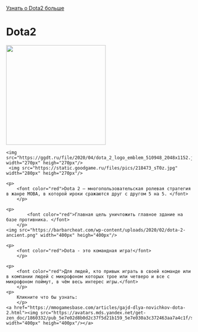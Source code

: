 <html>
    <a href="https://ru.wikipedia.org/wiki/Dota_2">Узнать о Dota2 больше</a>
    <h1>
        Dota2
        </h1>
    <img src="https://cybersport.metaratings.ru/storage/images/90/7b/907b4fa2f71c17184d9ee01182fdd3ab.jpg" width="270px" heigh="270px"/>
    
    <img src="https://ggdt.ru/file/2020/04/dota_2_logo_emblem_510948_2048x1152.jpg" width="270px" heigh="270px"/>
     <img src="https://static.goodgame.ru/files/pics/218473_sT0z.jpg" width="280px" heigh="270px"/>
    
    <p> 
        <font color="red">Dota 2 — многопользовательская ролевая стратегия в жанре MOBA, в которой ироки сражаются друг с другом 5 на 5. </font>
        </p>
    
    <p>
            <font color="red">Главная цель уничтожить главное здание на базе противника. </font>
        </p>
    <img src="https://barbarcheat.com/wp-content/uploads/2020/02/dota-2-ancient.png" width="400px" heigh="400px"/>
    
    <p>
        <font color="red">Dota - это командная игра!</font>
        </p> 

    <p>
        <font color="red">Для людей, кто привык играть в своей команде или в компании людей с микрофоном которых трое или четверо и все с микрофоном поймут, в чём весь интерес игры.</font>
        </p> 
    <p>
        Кликните что бы узнать:
        </p>
    <a href="https://mmogamesbase.com/articles/gajd-dlya-novichkov-dota-2.html"><img src="https://avatars.mds.yandex.net/get-zen_doc/1860332/pub_5e7e02d8b0d2c37f5d21b159_5e7e030a3c372463aa7a4c1f/scale_1200" width="400px" heigh="400px"/></a>
    

    

